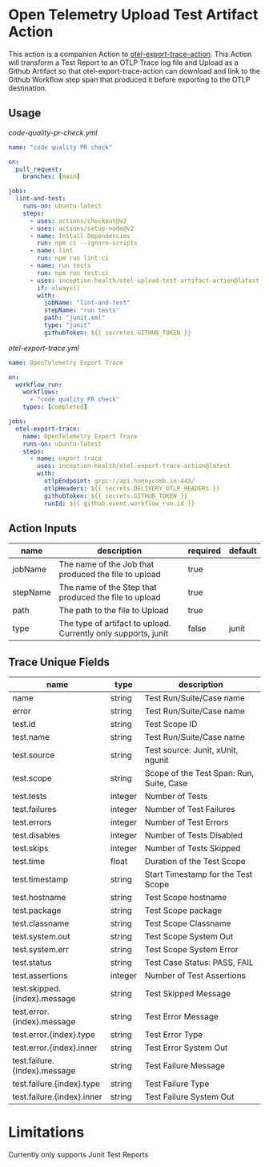 # Open Telemetry Upload Test Artifact Action

This action is a companion Action to [otel-export-trace-action](https://github.com/marketplace/actions/opentelemetry-export-trace). This Action will transform a Test Report to an OTLP Trace log file and Upload as a Github Artifact so that otel-export-trace-action can download and link to the Github Workflow step span that produced it before exporting to the OTLP destination.

## Usage

_code-quality-pr-check.yml_

```yaml
name: "code quality PR check"

on:
  pull_request:
    branches: [main]

jobs:
  lint-and-test:
    runs-on: ubuntu-latest
    steps:
      - uses: actions/checkout@v2
      - uses: actions/setup-node@v2
      - name: Install Dependencies
        run: npm ci --ignore-scripts
      - name: lint
        run: npm run lint:ci
      - name: run tests
        run: npm run test:ci
      - uses: inception-health/otel-upload-test-artifact-action@latest
        if: always()
        with:
          jobName: "lint-and-test"
          stepName: "run tests"
          path: "junit.xml"
          type: "junit"
          githubToken: ${{ secretes.GITHUB_TOKEN }}
```

_otel-export-trace.yml_

```yaml
name: OpenTelemetry Export Trace

on:
  workflow_run:
    workflows:
      - "code quality PR check"
    types: [completed]

jobs:
  otel-export-trace:
    name: OpenTelemetry Export Trace
    runs-on: ubuntu-latest
    steps:
      - name: export trace
        uses: inception-health/otel-export-trace-action@latest
        with:
          otlpEndpoint: grpc://api.honeycomb.io:443/
          otlpHeaders: ${{ secrets.DELIVERY_OTLP_HEADERS }}
          githubToken: ${{ secrets.GITHUB_TOKEN }}
          runId: ${{ github.event.workflow_run.id }}
```

## Action Inputs

| name     | description                                                    | required | default |
| -------- | -------------------------------------------------------------- | -------- | ------- |
| jobName  | The name of the Job that produced the file to upload           | true     |         |
| stepName | The name of the Step that produced the file to upload          | true     |         |
| path     | The path to the file to Upload                                 | true     |         |
| type     | The type of artifact to upload. Currently only supports, junit | false    | junit   |

## Trace Unique Fields

| name                         | type    | description                              |
| ---------------------------- | ------- | ---------------------------------------- |
| name                         | string  | Test Run/Suite/Case name                 |
| error                        | string  | Test Run/Suite/Case name                 |
| test.id                      | string  | Test Scope ID                            |
| test.name                    | string  | Test Run/Suite/Case name                 |
| test.source                  | string  | Test source: Junit, xUnit, ngunit        |
| test.scope                   | string  | Scope of the Test Span: Run, Suite, Case |
| test.tests                   | integer | Number of Tests                          |
| test.failures                | integer | Number of Test Failures                  |
| test.errors                  | integer | Number of Test Errors                    |
| test.disables                | integer | Number of Tests Disabled                 |
| test.skips                   | integer | Number of Tests Skipped                  |
| test.time                    | float   | Duration of the Test Scope               |
| test.timestamp               | string  | Start Timestamp for the Test Scope       |
| test.hostname                | string  | Test Scope hostname                      |
| test.package                 | string  | Test Scope package                       |
| test.classname               | string  | Test Scope Classname                     |
| test.system.out              | string  | Test Scope System Out                    |
| test.system.err              | string  | Test Scope System Error                  |
| test.status                  | string  | Test Case Status: PASS, FAIL             |
| test.assertions              | integer | Number of Test Assertions                |
| test.skipped.{index}.message | string  | Test Skipped Message                     |
| test.error.{index}.message   | string  | Test Error Message                       |
| test.error.{index}.type      | string  | Test Error Type                          |
| test.error.{index}.inner     | string  | Test Error System Out                    |
| test.failure.{index}.message | string  | Test Failure Message                     |
| test.failure.{index}.type    | string  | Test Failure Type                        |
| test.failure.{index}.inner   | string  | Test Failure System Out                  |

# Limitations

Currently only supports Junit Test Reports
